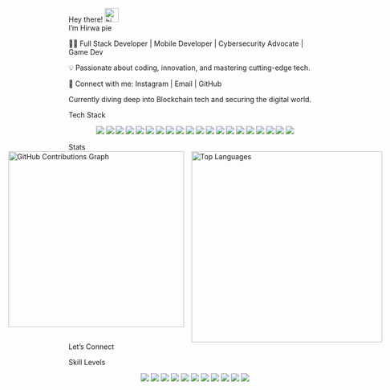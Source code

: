 Hey there! <img src="https://user-images.githubusercontent.com/1303154/88677602-1635ba80-d120-11ea-84d8-d263ba5fc3c0.gif" width="28px" alt="hi">     
I’m Hirwa pie

👨‍💻 Full Stack Developer | Mobile Developer | Cybersecurity Advocate | Game Dev

💡 Passionate about coding, innovation, and mastering cutting-edge tech.

💬 Connect with me: Instagram | Email | GitHub

Currently diving deep into Blockchain tech and securing the digital world.

Tech Stack

<p align="center"> <img src="https://img.shields.io/badge/JavaScript-F7DF1E?style=for-the-badge&logo=javascript&logoColor=black" /> <img src="https://img.shields.io/badge/TypeScript-007ACC?style=for-the-badge&logo=typescript&logoColor=white" /> <img src="https://img.shields.io/badge/Redux-764ABC?style=for-the-badge&logo=redux&logoColor=white" /> <img src="https://img.shields.io/badge/React-61DAFB?style=for-the-badge&logo=react&logoColor=black" /> <img src="https://img.shields.io/badge/Next.js-000000?style=for-the-badge&logo=nextdotjs&logoColor=white" /> <img src="https://img.shields.io/badge/Tailwind_CSS-38B2AC?style=for-the-badge&logo=tailwind-css&logoColor=white" /> <img src="https://img.shields.io/badge/jQuery-0769AD?style=for-the-badge&logo=jquery&logoColor=white" /> <img src="https://img.shields.io/badge/Bootstrap-7952B3?style=for-the-badge&logo=bootstrap&logoColor=white" /> <img src="https://img.shields.io/badge/NextUI-000000?style=for-the-badge&logo=nextui&logoColor=white" /> <img src="https://img.shields.io/badge/Ant_Design-0170FE?style=for-the-badge&logo=antdesign&logoColor=white" /> <img src="https://img.shields.io/badge/Zustand-000000?style=for-the-badge&logo=zustand&logoColor=white" /> <img src="https://img.shields.io/badge/Git-F05032?style=for-the-badge&logo=git&logoColor=white" /> <img src="https://img.shields.io/badge/PHP-777BB4?style=for-the-badge&logo=php&logoColor=white" /> <img src="https://img.shields.io/badge/Laravel-FF2D20?style=for-the-badge&logo=laravel&logoColor=white" /> <img src="https://img.shields.io/badge/Django-092E20?style=for-the-badge&logo=django&logoColor=white" /> <img src="https://img.shields.io/badge/Python-3776AB?style=for-the-badge&logo=python&logoColor=white" /> <img src="https://img.shields.io/badge/Node.js-339933?style=for-the-badge&logo=nodedotjs&logoColor=white" /> <img src="https://img.shields.io/badge/Express.js-000000?style=for-the-badge&logo=express&logoColor=white" /> <img src="https://img.shields.io/badge/Cybersecurity-000000?style=for-the-badge&logo=shield&logoColor=white" /> <img src="https://img.shields.io/badge/Lua-2C2D72?style=for-the-badge&logo=lua&logoColor=white" /> </p>
Stats



<div style="display: flex; gap: 15px; justify-content: center;"> <img src="https://github-readme-stats.vercel.app/api?username=d3cxty&show_icons=true&count_private=true&include_all_commits=true&theme=radical" style="width: 350px;" alt="GitHub Contributions Graph"> <img src="https://github-readme-stats.vercel.app/api/top-langs/?username=d3cxty&layout=compact&theme=radical&card_width=445" style="width: 380px;" alt="Top Languages"> </div>
Let’s Connect







Skill Levels

<p align="center"> <img src="https://img.shields.io/badge/NEXTJS-80%25-00C4B4?style=for-the-badge" /> <img src="https://img.shields.io/badge/REACTJS-80%25-61DAFB?style=for-the-badge" /> <img src="https://img.shields.io/badge/TYPESCRIPT-90%25-007ACC?style=for-the-badge" /> <img src="https://img.shields.io/badge/SPRINGBOOT-50%25-6DB33F?style=for-the-badge" /> <img src="https://img.shields.io/badge/SQL-70%25-4479A1?style=for-the-badge" /> <img src="https://img.shields.io/badge/DJANGO-70%25-092E20?style=for-the-badge" /> <img src="https://img.shields.io/badge/LARAVEL-80%25-FF2D20?style=for-the-badge" /> <img src="https://img.shields.io/badge/EXPRESSJS-90%25-000000?style=for-the-badge" /> <img src="https://img.shields.io/badge/TAILWIND-90%25-38B2AC?style=for-the-badge" /> <img src="https://img.shields.io/badge/CYBERSECURITY-65%25-000000?style=for-the-badge" /> <img src="https://img.shields.io/badge/LUA__GAME__DEV-75%25-2C2D72?style=for-the-badge" /> </p>
